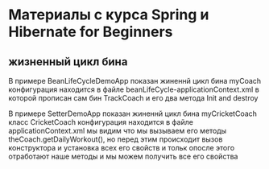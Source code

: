 # Материалы с курса  Spring и Hibernate for Beginners

## жизненный цикл бина

В примере BeanLifeCycleDemoApp показан жиненнй цикл бина myCoach
конфигурация находится в файле beanLifeCycle-applicationContext.xml
в которой прописан сам бин TrackCoach и его два метода Init and destroy


В примере SetterDemoApp показан жиненнй цикл бина myCricketCoach класс CricketCoach
конфигурация находится в файле applicationContext.xml
мы видим что мы вызываем его методы theCoach.getDailyWorkout(), но перед этим происходит вызов
конструктора и установка всех его свойств и тольк опосле этого отработают наше методы и мы 
можем получить все его свойства

